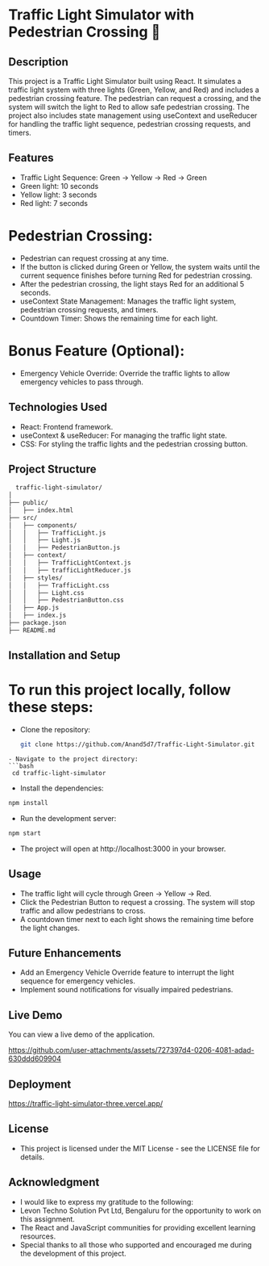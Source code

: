 # Traffic Light Simulator with Pedestrian Crossing 🚦
## Description
This project is a Traffic Light Simulator built using React. It simulates a traffic light system with three lights (Green, Yellow, and Red) and includes a pedestrian crossing feature. The pedestrian can request a crossing, and the system will switch the light to Red to allow safe pedestrian crossing. The project also includes state management using useContext and useReducer for handling the traffic light sequence, pedestrian crossing requests, and timers.

## Features
 - Traffic Light Sequence: Green -> Yellow -> Red -> Green
 - Green light: 10 seconds
 - Yellow light: 3 seconds
 - Red light: 7 seconds
# Pedestrian Crossing:
 - Pedestrian can request crossing at any time.
 - If the button is clicked during Green or Yellow, the system waits until the current sequence finishes before turning Red for pedestrian crossing.
 - After the pedestrian crossing, the light stays Red for an additional 5 seconds.
 - useContext State Management: Manages the traffic light system, pedestrian crossing requests, and timers.
 - Countdown Timer: Shows the remaining time for each light.
# Bonus Feature (Optional):
 - Emergency Vehicle Override: Override the traffic lights to allow emergency vehicles to pass through.
## Technologies Used
 - React: Frontend framework.
 - useContext & useReducer: For managing the traffic light state.
 - CSS: For styling the traffic lights and the pedestrian crossing button.
## Project Structure
```bash
  traffic-light-simulator/
│
├── public/
│   ├── index.html
├── src/
│   ├── components/
│   │   ├── TrafficLight.js
│   │   ├── Light.js
│   │   ├── PedestrianButton.js
│   ├── context/
│   │   ├── TrafficLightContext.js
│   │   ├── trafficLightReducer.js
│   ├── styles/
│   │   ├── TrafficLight.css
│   │   ├── Light.css
│   │   ├── PedestrianButton.css
│   ├── App.js
│   ├── index.js
├── package.json
├── README.md
```
## Installation and Setup
# To run this project locally, follow these steps:
 - Clone the repository:
   ```bash
   git clone https://github.com/Anand5d7/Traffic-Light-Simulator.git
  ```
 - Navigate to the project directory:
  ```bash
   cd traffic-light-simulator
  ```
  - Install the dependencies:
  ```bash
  npm install
  ```
  - Run the development server:
  ```bash
  npm start
  ```
   - The project will open at http://localhost:3000 in your browser.
## Usage
  - The traffic light will cycle through Green -> Yellow -> Red.
  - Click the Pedestrian Button to request a crossing. The system will stop traffic and allow pedestrians to cross.
  - A countdown timer next to each light shows the remaining time before the light changes.
## Future Enhancements
  - Add an Emergency Vehicle Override feature to interrupt the light sequence for emergency vehicles.
  - Implement sound notifications for visually impaired pedestrians.
## Live Demo
You can view a live demo of the application.


https://github.com/user-attachments/assets/727397d4-0206-4081-adad-630ddd609904



## Deployment
https://traffic-light-simulator-three.vercel.app/
## License
  - This project is licensed under the MIT License - see the LICENSE file for details.
## Acknowledgment
 - I would like to express my gratitude to the following:
  - Levon Techno Solution Pvt Ltd, Bengaluru for the opportunity to work on this assignment.
  - The React and JavaScript communities for providing excellent learning resources.
  - Special thanks to all those who supported and encouraged me during the development of this project.
